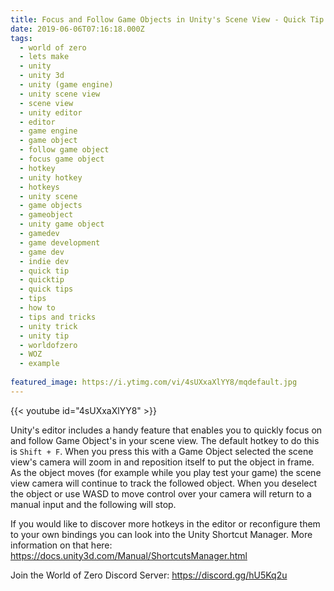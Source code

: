 ```yaml
---
title: Focus and Follow Game Objects in Unity's Scene View - Quick Tip
date: 2019-06-06T07:16:18.000Z
tags:
  - world of zero
  - lets make
  - unity
  - unity 3d
  - unity (game engine)
  - unity scene view
  - scene view
  - unity editor
  - editor
  - game engine
  - game object
  - follow game object
  - focus game object
  - hotkey
  - unity hotkey
  - hotkeys
  - unity scene
  - game objects
  - gameobject
  - unity game object
  - gamedev
  - game development
  - game dev
  - indie dev
  - quick tip
  - quicktip
  - quick tips
  - tips
  - how to
  - tips and tricks
  - unity trick
  - unity tip
  - worldofzero
  - WOZ
  - example
  
featured_image: https://i.ytimg.com/vi/4sUXxaXlYY8/mqdefault.jpg
---
```


{{< youtube id="4sUXxaXlYY8" >}}

Unity's editor includes a handy feature that enables you to quickly focus on and follow Game Object's in your scene view. The default hotkey to do this is `Shift + F`. When you press this with a Game Object selected the scene view's camera will zoom in and reposition itself to put the object in frame. As the object moves (for example while you play test your game) the scene view camera will continue to track the followed object. When you deselect the object or use WASD to move  control over your camera will return to a manual input and the following will stop.

If you would like to discover more hotkeys in the editor or reconfigure them to your own bindings you can look into the Unity Shortcut Manager. More information on that here: https://docs.unity3d.com/Manual/ShortcutsManager.html

Join the World of Zero Discord Server: https://discord.gg/hU5Kq2u